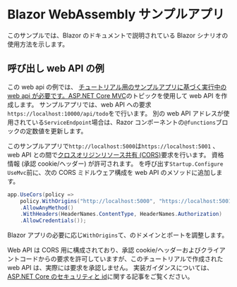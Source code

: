 # <a name="blazor-webassembly-sample-app"></a>Blazor WebAssembly サンプルアプリ

このサンプルでは、Blazor のドキュメントで説明されている Blazor シナリオの使用方法を示します。

## <a name="call-web-api-example"></a>呼び出し web API の例

この web api の例では、 <a href="https://docs.microsoft.com/aspnet/core/tutorials/first-web-api">チュートリアル用のサンプルアプリに基づく実行中の web api が必要です。ASP.NET Core MVC</a>のトピックを使用して web API を作成します。 サンプルアプリでは、web API への要求`https://localhost:10000/api/todo`をで行います。 別の web API アドレスが使用されている`ServiceEndpoint`場合は、Razor コンポーネントの`@functions`ブロックの定数値を更新します。</p>

このサンプルアプリで`http://localhost:5000`は`https://localhost:5001` 、web API との間で<a href="https://docs.microsoft.com/aspnet/core/security/cors">クロスオリジンリソース共有 (CORS)</a>要求を行います。 資格情報 (承認 cookie/ヘッダー) が許可されます。 を呼び出す`Startup.Configure` `UseMvc`前に、次の CORS ミドルウェア構成を web API のメソッドに追加します。</p>

```csharp
app.UseCors(policy => 
    policy.WithOrigins("http://localhost:5000", "https://localhost:5001")
    .AllowAnyMethod()
    .WithHeaders(HeaderNames.ContentType, HeaderNames.Authorization)
    .AllowCredentials());
```

Blazor アプリの必要に応じ`WithOrigins`て、のドメインとポートを調整します。

Web API は CORS 用に構成されており、承認 cookie/ヘッダーおよびクライアントコードからの要求を許可していますが、このチュートリアルで作成された web API は、実際には要求を承認しません。 実装ガイダンスについては、 <a href="https://docs.microsoft.com/aspnet/core/security/">ASP.NET Core のセキュリティと id</a>に関する記事をご覧ください。
